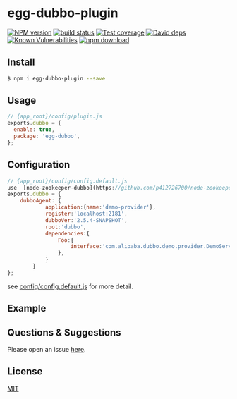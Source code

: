 # egg-dubbo-plugin

[![NPM version][npm-image]][npm-url]
[![build status][travis-image]][travis-url]
[![Test coverage][codecov-image]][codecov-url]
[![David deps][david-image]][david-url]
[![Known Vulnerabilities][snyk-image]][snyk-url]
[![npm download][download-image]][download-url]

[npm-image]: https://img.shields.io/npm/v/egg-dubbo.svg?style=flat-square
[npm-url]: https://npmjs.org/package/egg-dubbo
[travis-image]: https://img.shields.io/travis/eggjs/egg-dubbo.svg?style=flat-square
[travis-url]: https://travis-ci.org/eggjs/egg-dubbo
[codecov-image]: https://img.shields.io/codecov/c/github/eggjs/egg-dubbo.svg?style=flat-square
[codecov-url]: https://codecov.io/github/eggjs/egg-dubbo?branch=master
[david-image]: https://img.shields.io/david/eggjs/egg-dubbo.svg?style=flat-square
[david-url]: https://david-dm.org/eggjs/egg-dubbo
[snyk-image]: https://snyk.io/test/npm/egg-dubbo/badge.svg?style=flat-square
[snyk-url]: https://snyk.io/test/npm/egg-dubbo
[download-image]: https://img.shields.io/npm/dm/egg-dubbo.svg?style=flat-square
[download-url]: https://npmjs.org/package/egg-dubbo

<!--
Description here.
-->

## Install

```bash
$ npm i egg-dubbo-plugin --save
```

## Usage

```js
// {app_root}/config/plugin.js
exports.dubbo = {
  enable: true,
  package: 'egg-dubbo',
};
```

## Configuration

```js
// {app_root}/config/config.default.js
use  [node-zookeeper-dubbo](https://github.com/p412726700/node-zookeeper-dubbo).
exports.dubbo = {
    dubboAgent: {
            application:{name:'demo-provider'},
            register:'localhost:2181',
            dubboVer:'2.5.4-SNAPSHOT',
            root:'dubbo',
            dependencies:{
                Foo:{
                    interface:'com.alibaba.dubbo.demo.provider.DemoService',
                },
            }
        }
};
```

see [config/config.default.js](config/config.default.js) for more detail.

## Example

<!-- example here -->

## Questions & Suggestions

Please open an issue [here](https://github.com/eggjs/egg/issues).

## License

[MIT](LICENSE)
